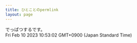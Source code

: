 ```yaml
---
title: ひとことのpermlink
layout: page
---
```

<div class="box" dt="1675993982846">
  でっぱつするです。
  <div class="content is-small">Fri Feb 10 2023 10:53:02 GMT+0900 (Japan Standard Time)</div>
</div>